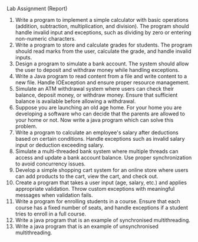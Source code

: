 Lab Assignment (Report)
1. Write a program to implement a simple calculator with basic operations (addition, subtraction, multiplication, and division). The program should handle invalid input and exceptions, such as dividing by zero or entering non-numeric characters.
2. Write a program to store and calculate grades for students. The program should read marks from the user, calculate the grade, and handle invalid inputs.
3. Design a program to simulate a bank account. The system should allow the user to deposit and withdraw money while handling exceptions.
4. Write a Java program to read content from a file and write content to a new file. Handle IOException and ensure proper resource management.
5. Simulate an ATM withdrawal system where users can check their balance, deposit money, or withdraw money. Ensure that sufficient balance is available before allowing a withdrawal.
6. Suppose you are launching an old age home. For your home you are developing a software who can decide that the parents are allowed to your home or not. Now write a java program which can solve this problem.
7. Write a program to calculate an employee's salary after deductions based on certain conditions. Handle exceptions such as invalid salary input or deduction exceeding salary.
8. Simulate a multi-threaded bank system where multiple threads can access and update a bank account balance. Use proper synchronization to avoid concurrency issues.
9. Develop a simple shopping cart system for an online store where users can add products to the cart, view the cart, and check out.
10. Create a program that takes a user input (age, salary, etc.) and applies appropriate validation. Throw custom exceptions with meaningful messages when validation fails.
11. Write a program for enrolling students in a course. Ensure that each course has a fixed number of seats, and handle exceptions if a student tries to enroll in a full course.
12. Write a java program that is an example of synchronised multithreading.
13. Write a java program that is an example of unsynchronised multithreading.
